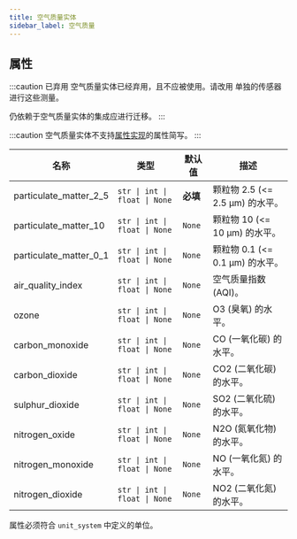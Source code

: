 ```yaml
---
title: 空气质量实体
sidebar_label: 空气质量
---
```


## 属性

:::caution 已弃用
空气质量实体已经弃用，且不应被使用。请改用
单独的传感器进行这些测量。

仍依赖于空气质量实体的集成应进行迁移。
:::

:::caution
空气质量实体不支持[属性实现](../entity.md#entity-class-or-instance-attributes)的属性简写。
:::


| 名称 | 类型 | 默认值 | 描述
| ---- | ---- | ------- | -----------
| particulate_matter_2_5 | <code>str &#124; int &#124; float &#124; None</code> | **必填** | 颗粒物 2.5 (\<= 2.5 μm) 的水平。
| particulate_matter_10 | <code>str &#124; int &#124; float &#124; None</code> | `None` | 颗粒物 10 (\<= 10 μm) 的水平。
| particulate_matter_0_1 | <code>str &#124; int &#124; float &#124; None</code> | `None` | 颗粒物 0.1 (\<= 0.1 μm) 的水平。
| air_quality_index | <code>str &#124; int &#124; float &#124; None</code> | `None` | 空气质量指数 (AQI)。
| ozone | <code>str &#124; int &#124; float &#124; None</code> | `None` | O3 (臭氧) 的水平。
| carbon_monoxide | <code>str &#124; int &#124; float &#124; None</code> | `None` | CO (一氧化碳) 的水平。
| carbon_dioxide | <code>str &#124; int &#124; float &#124; None</code> | `None` | CO2 (二氧化碳) 的水平。
| sulphur_dioxide | <code>str &#124; int &#124; float &#124; None</code> | `None` | SO2 (二氧化硫) 的水平。
| nitrogen_oxide | <code>str &#124; int &#124; float &#124; None</code> | `None` | N2O (氮氧化物) 的水平。
| nitrogen_monoxide | <code>str &#124; int &#124; float &#124; None</code> | `None` | NO (一氧化氮) 的水平。
| nitrogen_dioxide | <code>str &#124; int &#124; float &#124; None</code> | `None` | NO2 (二氧化氮) 的水平。

属性必须符合 `unit_system` 中定义的单位。
